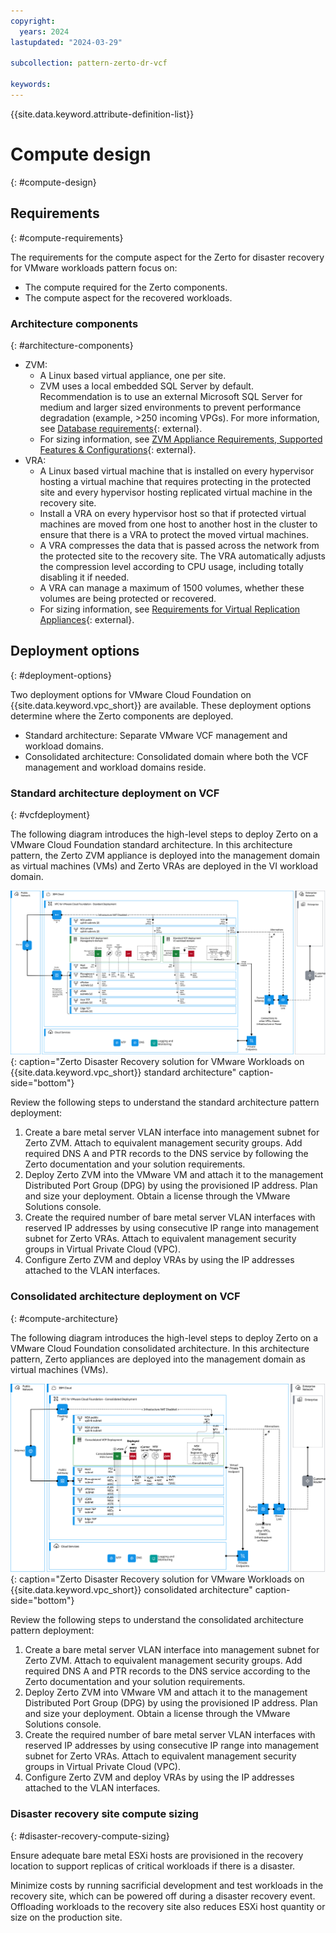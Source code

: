 ```yaml
---
copyright:
  years: 2024
lastupdated: "2024-03-29"

subcollection: pattern-zerto-dr-vcf

keywords:
---
```

{{site.data.keyword.attribute-definition-list}}

# Compute design
{: #compute-design}

## Requirements
{: #compute-requirements}

The requirements for the compute aspect for the Zerto for disaster recovery for VMware workloads pattern focus on:

- The compute required for the Zerto components.
- The compute aspect for the recovered workloads.

### Architecture components
{: #architecture-components}

- ZVM:
   - A Linux based virtual appliance, one per site.
   - ZVM uses a local embedded SQL Server by default. Recommendation is to use an external Microsoft SQL Server for medium and larger sized environments to prevent performance degradation (example, \>250 incoming VPGs). For more information, see [Database requirements](https://help.zerto.com/bundle/Install.VC.HTML/page/Database_Requirements.htm){: external}.
   - For sizing information, see [ZVM Appliance Requirements, Supported Features &amp; Configurations](https://help.zerto.com/bundle/Linux.ZVM.HTML.10.0_U3/page/Book_in_Portal_-_Prerequisite_for_ZVM_Linux.htm){: external}.
- VRA:
   - A Linux based virtual machine that is installed on every hypervisor hosting a virtual machine that requires protecting in the protected site and every hypervisor hosting replicated virtual machine in the recovery site.
   - Install a VRA on every hypervisor host so that if protected virtual machines are moved from one host to another host in the cluster to ensure that there is a VRA to protect the moved virtual machines.
   - A VRA compresses the data that is passed across the network from the protected site to the recovery site. The VRA automatically adjusts the compression level according to CPU usage, including totally disabling it if needed.
   - A VRA can manage a maximum of 1500 volumes, whether these volumes are being protected or recovered.
   - For sizing information, see [Requirements for Virtual Replication Appliances](https://help.zerto.com/bundle/Prereq.VC.HTML.90/page/Requirements_for_Virtual_Replication_Appliances.htm){: external}.

## Deployment options
{: #deployment-options}

Two deployment options for VMware Cloud Foundation on {{site.data.keyword.vpc_short}} are available. These deployment options determine where the Zerto components are deployed.

* Standard architecture: Separate VMware VCF management and workload domains.
* Consolidated architecture: Consolidated domain where both the VCF management and workload domains reside.

### Standard architecture deployment on VCF
{: #vcfdeployment}

The following diagram introduces the high-level steps to deploy Zerto on a VMware Cloud Foundation standard architecture. In this architecture pattern, the Zerto ZVM appliance is deployed into the management domain as virtual machines (VMs) and Zerto VRAs are deployed in the VI workload domain.

![Zerto_VCF_IBM_Cloud_Standard_Architecture](image/Zerto-Architecture-Standard.svg){: caption="Zerto Disaster Recovery solution for VMware Workloads on {{site.data.keyword.vpc_short}} standard architecture" caption-side="bottom"}

Review the following steps to understand the standard architecture pattern deployment:

1. Create a bare metal server VLAN interface into management subnet for Zerto ZVM. Attach to equivalent management security groups. Add required DNS A and PTR records to the DNS service by following the Zerto documentation and your solution requirements.
2. Deploy Zerto ZVM into the VMware VM and attach it to the management Distributed Port Group (DPG) by using the provisioned IP address. Plan and size your deployment. Obtain a license through the VMware Solutions console.
3. Create the required number of bare metal server VLAN interfaces with reserved IP addresses by using consecutive IP range into management subnet for Zerto VRAs. Attach to equivalent management security groups in Virtual Private Cloud (VPC).
4. Configure Zerto ZVM and deploy VRAs by using the IP addresses attached to the VLAN interfaces.

### Consolidated architecture deployment on VCF
{: #compute-architecture}

The following diagram introduces the high-level steps to deploy Zerto on a VMware Cloud Foundation consolidated architecture. In this architecture pattern, Zerto appliances are deployed into the management domain as virtual machines (VMs).

![Zerto_VCF_IBM_Cloud_Consolidated_Architecture](image/Zerto-Architecture-Consolidated.svg){: caption="Zerto Disaster Recovery solution for VMware Workloads on {{site.data.keyword.vpc_short}} consolidated architecture" caption-side="bottom"}

Review the following steps to understand the consolidated architecture pattern deployment:

1. Create a bare metal server VLAN interface into management subnet for Zerto ZVM. Attach to equivalent management security groups. Add required DNS A and PTR records to the DNS service according to the Zerto documentation and your solution requirements.
2. Deploy Zerto ZVM into VMware VM and attach it to the management Distributed Port Group (DPG) by using the provisioned IP address. Plan and size your deployment. Obtain a license through the VMware Solutions console.
3. Create the required number of bare metal server VLAN interfaces with reserved IP addresses by using consecutive IP range into management subnet for Zerto VRAs. Attach to equivalent management security groups in Virtual Private Cloud (VPC).
4. Configure Zerto ZVM and deploy VRAs by using the IP addresses attached to the VLAN interfaces.

### Disaster recovery site compute sizing
{: #disaster-recovery-compute-sizing}

Ensure adequate bare metal ESXi hosts are provisioned in the recovery location to support replicas of critical workloads if there is a disaster.

Minimize costs by running sacrificial development and test workloads in the recovery site, which can be powered off during a disaster recovery event. Offloading workloads to the recovery site also reduces ESXi host quantity or size on the production site.
